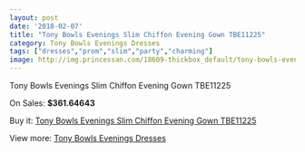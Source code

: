 ```yaml
---
layout: post
date: '2018-02-07'
title: "Tony Bowls Evenings Slim Chiffon Evening Gown TBE11225"
category: Tony Bowls Evenings Dresses
tags: ["dresses","prom","slim","party","charming"]
image: http://img.princessan.com/18609-thickbox_default/tony-bowls-evenings-slim-chiffon-evening-gown-tbe11225.jpg
---
```

Tony Bowls Evenings Slim Chiffon Evening Gown TBE11225

On Sales: **$361.64643**
<a href="https://www.princessan.com/en/tony-bowls-evenings-dresses/8524-tony-bowls-evenings-slim-chiffon-evening-gown-tbe11225.html"><amp-img layout="responsive" width="600" height="600" src="//img.princessan.com/18609-thickbox_default/tony-bowls-evenings-slim-chiffon-evening-gown-tbe11225.jpg" alt="Tony Bowls Evenings Slim Chiffon Evening Gown TBE11225 0" /></a>
<a href="https://www.princessan.com/en/tony-bowls-evenings-dresses/8524-tony-bowls-evenings-slim-chiffon-evening-gown-tbe11225.html"><amp-img layout="responsive" width="600" height="600" src="//img.princessan.com/18613-thickbox_default/tony-bowls-evenings-slim-chiffon-evening-gown-tbe11225.jpg" alt="Tony Bowls Evenings Slim Chiffon Evening Gown TBE11225 1" /></a>
<a href="https://www.princessan.com/en/tony-bowls-evenings-dresses/8524-tony-bowls-evenings-slim-chiffon-evening-gown-tbe11225.html"><amp-img layout="responsive" width="600" height="600" src="//img.princessan.com/18612-thickbox_default/tony-bowls-evenings-slim-chiffon-evening-gown-tbe11225.jpg" alt="Tony Bowls Evenings Slim Chiffon Evening Gown TBE11225 2" /></a>
<a href="https://www.princessan.com/en/tony-bowls-evenings-dresses/8524-tony-bowls-evenings-slim-chiffon-evening-gown-tbe11225.html"><amp-img layout="responsive" width="600" height="600" src="//img.princessan.com/18611-thickbox_default/tony-bowls-evenings-slim-chiffon-evening-gown-tbe11225.jpg" alt="Tony Bowls Evenings Slim Chiffon Evening Gown TBE11225 3" /></a>
<a href="https://www.princessan.com/en/tony-bowls-evenings-dresses/8524-tony-bowls-evenings-slim-chiffon-evening-gown-tbe11225.html"><amp-img layout="responsive" width="600" height="600" src="//img.princessan.com/18610-thickbox_default/tony-bowls-evenings-slim-chiffon-evening-gown-tbe11225.jpg" alt="Tony Bowls Evenings Slim Chiffon Evening Gown TBE11225 4" /></a>

Buy it: [Tony Bowls Evenings Slim Chiffon Evening Gown TBE11225](https://www.princessan.com/en/tony-bowls-evenings-dresses/8524-tony-bowls-evenings-slim-chiffon-evening-gown-tbe11225.html "Tony Bowls Evenings Slim Chiffon Evening Gown TBE11225")

View more: [Tony Bowls Evenings Dresses](https://www.princessan.com/en/67-tony-bowls-evenings-dresses "Tony Bowls Evenings Dresses")